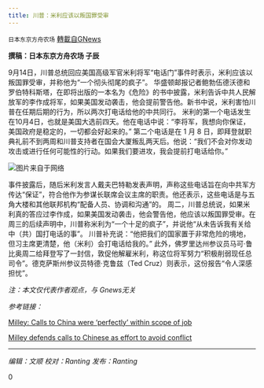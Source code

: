 ```yaml
---
title: 川普：米利应该以叛国罪受审
---
```

`日本东京方舟农场` [轉載自GNews](https://gnews.org/zh-hans/1541271/)

**撰稿：日本东京方舟农场 子辰**

9月14日，川普总统回应美国高级军官米利将军“电话门”事件时表示，米利应该以叛国罪受审，并称他为“一个彻头彻尾的疯子”。
华盛顿邮报记者鲍勃伍德沃德和罗伯特科斯塔，在即将出版的一本名为《危险》的书中披露，米利告诉中共人民解放军的李作成将军，如果美国发动袭击，他会提前警告他。新书中说，米利害怕川普在任期后期的行为，所以两次打电话给他的中共同行。
米利的第一个电话发生在10月4日，也就是美国大选前四天。他在电话中说：“李将军，我想向你保证，美国政府是稳定的，一切都会好起来的。”
第二个电话是在 1 月 8 日，即拜登就职典礼前不到两周和川普支持者在国会大厦叛乱两天后。他说：“我们不会对你发动攻击或进行任何可能性的行动。如果我们要进攻，我会提前打电话给你。”

![](https://assets.gnews.org/wp-content/uploads/2021/09/120568969_pic.jpg)图片来自于网络

事件披露后，随后米利发言人戴夫巴特勒发表声明，声称这些电话旨在向中共军方传达“保证”，符合他作为参谋长联席会议主席的职责。他还表示，这些电话是与五角大楼和其他联邦机构“配备人员、协调和沟通”的。
周二，川普总统说，如果米利真的答应过李作成，如果美国发动袭击，他会警告他，他应该以叛国罪受审。在周三的后续声明中，川普称米利为“一个十足的疯子”，并说他“从未告诉我有关给中（共）国打电话的事”。
川普补充说：“他把我们的国家置于非常危险的境地，但习主席更清楚，他（米利）会打电话给我的。”
此外，佛罗里达州参议员马可·鲁比奥周二给拜登写了一封信，敦促他解雇米利，称这位将军努力“积极削弱现任总司令”。德克萨斯州参议员特德·克鲁兹（Ted Cruz）则表示，这份报告“令人深感担忧”。

*注：本文仅代表作者观点，与 Gnews无关*

*参考链接：*

[Milley: Calls to China were ‘perfectly’ within scope of job](https://apnews.com/article/donald-trump-china-joint-chiefs-of-staff-1b23ba339e50a7c17c43c1281a0b4e04)

[Milley defends calls to Chinese as effort to avoid conflict](https://apnews.com/article/donald-trump-china-united-states-michael-pence-joint-chiefs-of-staff-caba520490ba574393f1cb6d1e961dba)

* * *

*编辑：文顺 校对：Ranting 发布：Ranting*

0
